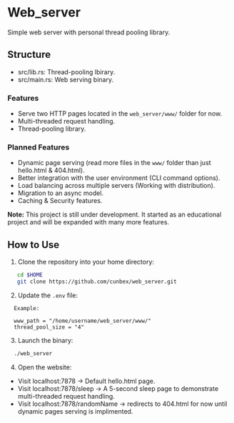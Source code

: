 # Web_server
Simple web server with personal thread pooling library.

## Structure

- src/lib.rs: Thread-pooling lbirary.
- src/main.rs: Web serving binary.

### Features

- Serve two HTTP pages located in the `web_server/www/` folder for now.  
- Multi-threaded request handling.  
- Thread-pooling library.  

### Planned Features  

- Dynamic page serving (read more files in the `www/` folder than just hello.html & 404.html).  
- Better integration with the user environment (CLI command options).
- Load balancing across multiple servers (Working with distribution).
- Migration to an async model.
- Caching & Security features.

**Note:** This project is still under development. It started as an educational project and will be expanded with many more features.  

## How to Use  

1. Clone the repository into your home directory:  
```bash
   cd $HOME
   git clone https://github.com/cunbex/web_server.git
````

2. Update the `.env` file:
```plaintext
  Example:

  www_path = "/home/username/web_server/www/"
  thread_pool_size = "4"

```
3. Launch the binary:
```bash
  ./web_server

```
4. Open the website:
  - Visit localhost:7878 → Default hello.html page.
  - Visit localhost:7878/sleep → A 5-second sleep page to demonstrate multi-threaded request handling.
  - Visit localhost:7878/randomName -> redirects to 404.html for now until dynamic pages serving is implimented.

